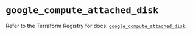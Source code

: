 # `google_compute_attached_disk`

Refer to the Terraform Registry for docs: [`google_compute_attached_disk`](https://registry.terraform.io/providers/hashicorp/google/5.36.0/docs/resources/compute_attached_disk).
